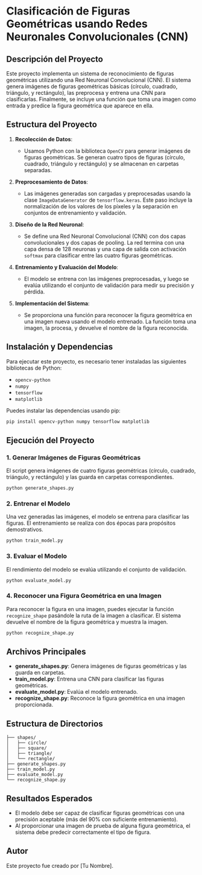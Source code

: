 
# Clasificación de Figuras Geométricas usando Redes Neuronales Convolucionales (CNN)

## Descripción del Proyecto

Este proyecto implementa un sistema de reconocimiento de figuras geométricas utilizando una Red Neuronal Convolucional (CNN). El sistema genera imágenes de figuras geométricas básicas (círculo, cuadrado, triángulo, y rectángulo), las preprocesa y entrena una CNN para clasificarlas. Finalmente, se incluye una función que toma una imagen como entrada y predice la figura geométrica que aparece en ella.

## Estructura del Proyecto

1. **Recolección de Datos**: 
   - Usamos Python con la biblioteca `OpenCV` para generar imágenes de figuras geométricas. Se generan cuatro tipos de figuras (círculo, cuadrado, triángulo y rectángulo) y se almacenan en carpetas separadas.
   
2. **Preprocesamiento de Datos**:
   - Las imágenes generadas son cargadas y preprocesadas usando la clase `ImageDataGenerator` de `tensorflow.keras`. Este paso incluye la normalización de los valores de los píxeles y la separación en conjuntos de entrenamiento y validación.
   
3. **Diseño de la Red Neuronal**:
   - Se define una Red Neuronal Convolucional (CNN) con dos capas convolucionales y dos capas de pooling. La red termina con una capa densa de 128 neuronas y una capa de salida con activación `softmax` para clasificar entre las cuatro figuras geométricas.
   
4. **Entrenamiento y Evaluación del Modelo**:
   - El modelo se entrena con las imágenes preprocesadas, y luego se evalúa utilizando el conjunto de validación para medir su precisión y pérdida.

5. **Implementación del Sistema**:
   - Se proporciona una función para reconocer la figura geométrica en una imagen nueva usando el modelo entrenado. La función toma una imagen, la procesa, y devuelve el nombre de la figura reconocida.
   
## Instalación y Dependencias

Para ejecutar este proyecto, es necesario tener instaladas las siguientes bibliotecas de Python:

- `opencv-python`
- `numpy`
- `tensorflow`
- `matplotlib`

Puedes instalar las dependencias usando pip:

```bash
pip install opencv-python numpy tensorflow matplotlib
```

## Ejecución del Proyecto

### 1. Generar Imágenes de Figuras Geométricas

El script genera imágenes de cuatro figuras geométricas (círculo, cuadrado, triángulo, y rectángulo) y las guarda en carpetas correspondientes.

```python
python generate_shapes.py
```

### 2. Entrenar el Modelo

Una vez generadas las imágenes, el modelo se entrena para clasificar las figuras. El entrenamiento se realiza con dos épocas para propósitos demostrativos.

```python
python train_model.py
```

### 3. Evaluar el Modelo

El rendimiento del modelo se evalúa utilizando el conjunto de validación.

```python
python evaluate_model.py
```

### 4. Reconocer una Figura Geométrica en una Imagen

Para reconocer la figura en una imagen, puedes ejecutar la función `recognize_shape` pasándole la ruta de la imagen a clasificar. El sistema devuelve el nombre de la figura geométrica y muestra la imagen.

```python
python recognize_shape.py
```

## Archivos Principales

- **generate_shapes.py**: Genera imágenes de figuras geométricas y las guarda en carpetas.
- **train_model.py**: Entrena una CNN para clasificar las figuras geométricas.
- **evaluate_model.py**: Evalúa el modelo entrenado.
- **recognize_shape.py**: Reconoce la figura geométrica en una imagen proporcionada.

## Estructura de Directorios

```
├── shapes/
│   ├── circle/
│   ├── square/
│   ├── triangle/
│   └── rectangle/
├── generate_shapes.py
├── train_model.py
├── evaluate_model.py
└── recognize_shape.py
```

## Resultados Esperados

- El modelo debe ser capaz de clasificar figuras geométricas con una precisión aceptable (más del 90% con suficiente entrenamiento).
- Al proporcionar una imagen de prueba de alguna figura geométrica, el sistema debe predecir correctamente el tipo de figura.

## Autor

Este proyecto fue creado por [Tu Nombre].
